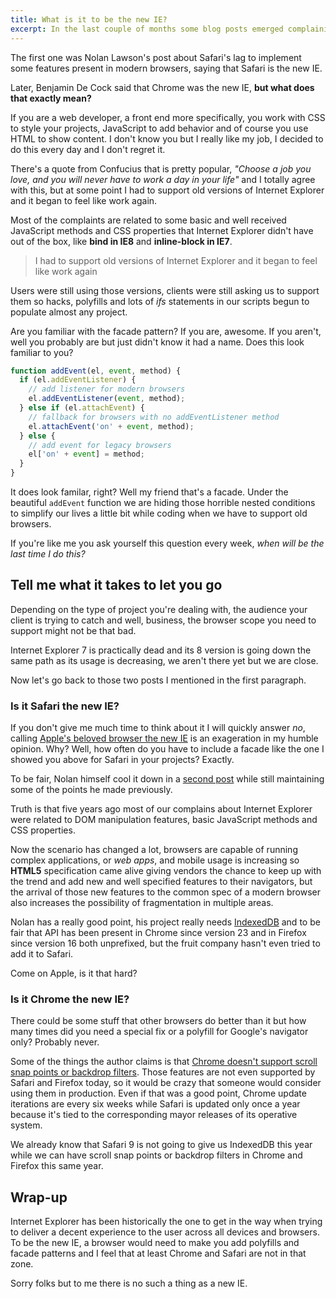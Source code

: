 ```yaml
---
title: What is it to be the new IE?
excerpt: In the last couple of months some blog posts emerged complaining about Safari and Chrome, and for some reason not Firefox.
---
```


The first one was Nolan Lawson's post about Safari's lag to implement some features present in modern browsers, saying that Safari is the new IE.

Later, Benjamin De Cock said that Chrome was the new IE, **but what does that exactly mean?**

If you are a web developer, a front end more specifically, you work with CSS to style your projects, JavaScript to add behavior and of course you use HTML to show content. I don't know you but I really like my job, I decided to do this every day and I don't regret it.

There's a quote from Confucius that is pretty popular, _"Choose a job you love, and you will never have to work a day in your life"_ and I totally agree with this, but at some point I had to support old versions of Internet Explorer and it began to feel like work again.

Most of the complaints are related to some basic and well received JavaScript methods and CSS properties that Internet Explorer didn't have out of the box, like **bind in IE8** and **inline-block in IE7**.

> I had to support old versions of Internet Explorer and it began to feel like work again

Users were still using those versions, clients were still asking us to support them so hacks, polyfills and lots of _ifs_ statements in our scripts begun to populate almost any project.

Are you familiar with the facade pattern? If you are, awesome. If you aren't, well you probably are but just didn't know it had a name. Does this look familiar to you?

```js
function addEvent(el, event, method) {
  if (el.addEventListener) {
    // add listener for modern browsers
    el.addEventListener(event, method);
  } else if (el.attachEvent) {
    // fallback for browsers with no addEventListener method
    el.attachEvent('on' + event, method);
  } else {
    // add event for legacy browsers
    el['on' + event] = method;
  }
}
```

It does look familar, right? Well my friend that's a facade. Under the beautiful `addEvent` function we are hiding those horrible nested conditions to simplify our lives a little bit while coding when we have to support old browsers.

If you're like me you ask yourself this question every week, _when will be the last time I do this?_

## Tell me what it takes to let you go

Depending on the type of project you're dealing with, the audience your client is trying to catch and well, business, the browser scope you need to support might not be that bad.

Internet Explorer 7 is practically dead and its 8 version is going down the same path as its usage is decreasing, we aren't there yet but we are close.

Now let's go back to those two posts I mentioned in the first paragraph.

### Is it Safari the new IE?

If you don't give me much time to think about it I will quickly answer _no_, calling <a href="http://nolanlawson.com/2015/06/30/safari-is-the-new-ie/" target="_blank">Apple's beloved browser the new IE</a> is an exageration in my humble opinion. Why? Well, how often do you have to include a facade like the one I showed you above for Safari in your projects? Exactly.

To be fair, Nolan himself cool it down in a <a href="http://nolanlawson.com/2015/07/05/safari-is-the-new-ie-2-revenge-of-the-linkbait/" target="_blank">second post</a> while still maintaining some of the points he made previously.

Truth is that five years ago most of our complains about Internet Explorer were related to DOM manipulation features, basic JavaScript methods and CSS properties.

Now the scenario has changed a lot, browsers are capable of running complex applications, or _web apps_, and mobile usage is increasing so **HTML5** specification came alive giving vendors the chance to keep up with the trend and add new and well specified features to their navigators, but the arrival of those new features to the common spec of a modern browser also increases the possibility of fragmentation in multiple areas.

Nolan has a really good point, his project really needs <a href="http://caniuse.com/#feat=indexeddb" target="_blank">IndexedDB</a> and to be fair that API has been present in Chrome since version 23 and in Firefox since version 16 both unprefixed, but the fruit company hasn't even tried to add it to Safari.

Come on Apple, is it that hard?

### Is it Chrome the new IE?

There could be some stuff that other browsers do better than it but how many times did you need a special fix or a polyfill for Google's navigator only? Probably never.

Some of the things the author claims is that <a href="https://medium.com/@bdc/chrome-is-the-new-ie-1a21c1efc133" target="_blank">Chrome doesn't support scroll snap points or backdrop filters</a>. Those features are not even supported by Safari and Firefox today, so it would be crazy that someone would consider using them in production. Even if that was a good point, Chrome update iterations are every six weeks while Safari is updated only once a year because it's tied to the corresponding mayor releases of its operative system.

We already know that Safari 9 is not going to give us IndexedDB this year while we can have scroll snap points or backdrop filters in Chrome and Firefox this same year.

## Wrap-up

Internet Explorer has been historically the one to get in the way when trying to deliver a decent experience to the user across all devices and browsers. To be the new IE, a browser would need to make you add polyfills and facade patterns and I feel that at least Chrome and Safari are not in that zone.

Sorry folks but to me there is no such a thing as a new IE.
